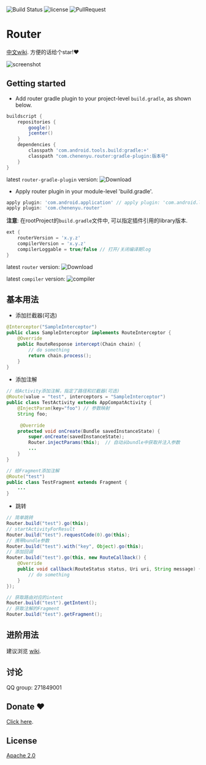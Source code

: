 ![Build Status](https://travis-ci.org/chenenyu/Router.svg?branch=master) ![license](https://img.shields.io/badge/license-Apache%202-yellow.svg) ![PullRequest](https://img.shields.io/badge/PRs-welcome-brightgreen.svg) 

# Router

[中文wiki](https://github.com/chenenyu/Router/wiki). 方便的话给个star!❤️

![screenshot](static/screenshot.gif)

## Getting started

*  Add router gradle plugin to your project-level `build.gradle`, as shown below.

```Groovy
buildscript {
    repositories {
        google()
        jcenter()
    }
    dependencies {
        classpath 'com.android.tools.build:gradle:+'
        classpath "com.chenenyu.router:gradle-plugin:版本号"
    }
}
```
latest `router-gradle-plugin` version: ![Download](https://api.bintray.com/packages/chenenyu/maven/router-gradle-plugin/images/download.svg)


* Apply router plugin in your module-level 'build.gradle'.

```Groovy
apply plugin: 'com.android.application' // apply plugin: 'com.android.library'
apply plugin: 'com.chenenyu.router'
```

**注意**: 在rootProject的`build.gradle`文件中, 可以指定插件引用的library版本.

```groovy
ext {
    routerVersion = 'x.y.z'
    compilerVersion = 'x.y.z'
    compilerLoggable = true/false // 打开/关闭编译期log
}
```
latest `router` version: ![Download](https://api.bintray.com/packages/chenenyu/maven/router/images/download.svg)

latest `compiler` version: ![compiler](https://api.bintray.com/packages/chenenyu/maven/router-compiler/images/download.svg)


## 基本用法

* 添加拦截器(可选)

```java
@Interceptor("SampleInterceptor")
public class SampleInterceptor implements RouteInterceptor {
    @Override
    public RouteResponse intercept(Chain chain) {
        // do something
        return chain.process();
    }
}
```

* 添加注解

```java
// 给Activity添加注解，指定了路径和拦截器(可选)
@Route(value = "test", interceptors = "SampleInterceptor")
public class TestActivity extends AppCompatActivity {
    @InjectParam(key="foo") // 参数映射
    String foo;
  
     @Override
    protected void onCreate(Bundle savedInstanceState) {
        super.onCreate(savedInstanceState);
        Router.injectParams(this);  // 自动从bundle中获取并注入参数
        ...
    }
}

// 给Fragment添加注解
@Route("test")
public class TestFragment extends Fragment {
    ...
}
```

* 跳转

```java
// 简单跳转
Router.build("test").go(this);
// startActivityForResult
Router.build("test").requestCode(0).go(this);
// 携带bundle参数
Router.build("test").with("key", Object).go(this);
// 添加回调
Router.build("test").go(this, new RouteCallback() {
    @Override
    public void callback(RouteStatus status, Uri uri, String message) {
        // do something
    }
});

// 获取路由对应的intent
Router.build("test").getIntent();
// 获取注解的Fragment
Router.build("test").getFragment();
```

## 进阶用法

建议浏览 [wiki](https://github.com/chenenyu/Router/wiki).

## 讨论

QQ group: 271849001

## Donate ❤️

[Click here](https://github.com/chenenyu/Router/wiki/Donate).

## License

[Apache 2.0](https://github.com/chenenyu/Router/blob/master/LICENSE)